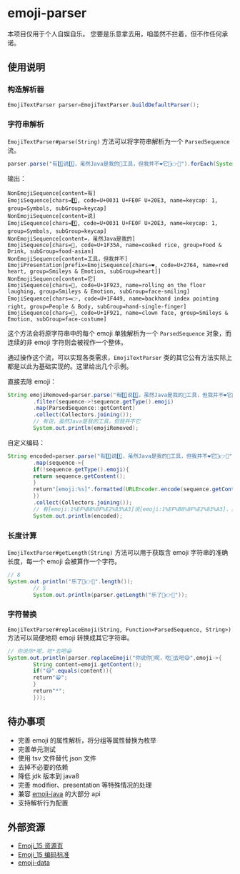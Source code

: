# emoji-parser

本项目仅用于个人自娱自乐。 您要是乐意拿去用，咱虽然不拦着，但不作任何承诺。

## 使用说明

### 构造解析器

```java
EmojiTextParser parser=EmojiTextParser.buildDefaultParser();
```

### 字符串解析

`EmojiTextParser#parse(String)` 方法可以将字符串解析为一个 `ParsedSequence` 流。

```java
parser.parse("有1️⃣说1️⃣，虽然Java是我的🍚工具，但我并不❤️它🤣👉🤡").forEach(System.out::println);
```

输出：

```
NonEmojiSequence[content=有]
EmojiSequence[chars=1️⃣, code=U+0031 U+FE0F U+20E3, name=keycap: 1, group=Symbols, subGroup=keycap]
NonEmojiSequence[content=说]
EmojiSequence[chars=1️⃣, code=U+0031 U+FE0F U+20E3, name=keycap: 1, group=Symbols, subGroup=keycap]
NonEmojiSequence[content=，虽然Java是我的]
EmojiSequence[chars=🍚, code=U+1F35A, name=cooked rice, group=Food & Drink, subGroup=food-asian]
NonEmojiSequence[content=工具，但我并不]
EmojiPresentation[prefix=EmojiSequence[chars=❤, code=U+2764, name=red heart, group=Smileys & Emotion, subGroup=heart]]
NonEmojiSequence[content=它]
EmojiSequence[chars=🤣, code=U+1F923, name=rolling on the floor laughing, group=Smileys & Emotion, subGroup=face-smiling]
EmojiSequence[chars=👉, code=U+1F449, name=backhand index pointing right, group=People & Body, subGroup=hand-single-finger]
EmojiSequence[chars=🤡, code=U+1F921, name=clown face, group=Smileys & Emotion, subGroup=face-costume]
```

这个方法会将原字符串中的每个 emoji 单独解析为一个 `ParsedSequence` 对象，而连续的非 emoji 字符则会被视作一个整体。

通过操作这个流，可以实现各类需求，`EmojiTextParser` 类的其它公有方法实际上都是以此为基础实现的。这里给出几个示例。

直接去除 emoji：

```java
String emojiRemoved=parser.parse("有1️⃣说1️⃣，虽然Java是我的🍚工具，但我并不❤️它🤣👉🤡")
        .filter(sequence->!sequence.getType().emoji)
        .map(ParsedSequence::getContent)
        .collect(Collectors.joining());
        // 有说，虽然Java是我的工具，但我并不它
        System.out.println(emojiRemoved);
```

自定义编码：

```java
String encoded=parser.parse("有1️⃣说1️⃣，虽然Java是我的🍚工具，但我并不❤️它🤣👉🤡")
        .map(sequence->{
        if(!sequence.getType().emoji){
        return sequence.getContent();
        }
        return"[emoji:%s]".formatted(URLEncoder.encode(sequence.getContent(),StandardCharsets.UTF_8));
        })
        .collect(Collectors.joining());
        // 有[emoji:1%EF%B8%8F%E2%83%A3]说[emoji:1%EF%B8%8F%E2%83%A3]，虽然Java是我的[emoji:%F0%9F%8D%9A]工具，但我并不[emoji:%E2%9D%A4%EF%B8%8F]它[emoji:%F0%9F%A4%A3][emoji:%F0%9F%91%89][emoji:%F0%9F%A4%A1]
        System.out.println(encoded);
```

### 长度计算

`EmojiTextParser#getLength(String)` 方法可以用于获取含 emoji 字符串的准确长度，每一个 emoji 会被算作一个字符。

```java
// 8
System.out.println("乐了🤣👉🤡".length());
        // 5
        System.out.println(parser.getLength("乐了🤣👉🤡"));
```

### 字符替换

`EmojiTextParser#replaceEmoji(String, Function<ParsedSequence, String>)` 方法可以简便地将 emoji 转换成其它字符串。

```java
// 你说你*呢，吃*去吧😀
System.out.println(parser.replaceEmoji("你说你🐎呢，吃💩去吧😅",emoji->{
        String content=emoji.getContent();
        if("😅".equals(content)){
        return"😀";
        }
        return"*";
        }));
```

## 待办事项

- 完善 emoji 的属性解析，将分组等属性替换为枚举
- 完善单元测试
- 使用 tsv 文件替代 json 文件
- 去掉不必要的依赖
- 降低 jdk 版本到 java8
- 完善 modifier、presentation 等特殊情况的处理
- 兼容 [emoji-java](https://github.com/vdurmont/emoji-java) 的大部分 api
- 支持解析行为配置

## 外部资源

- [Emoji_15 资源页](https://www.unicode.org/emoji/charts/index.html)
- [Emoji_15 编码标准](https://www.unicode.org/reports/tr51/)
- [emoji-data](https://github.com/iamcal/emoji-data)
